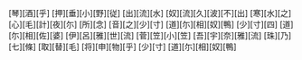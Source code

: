 [琴][酒][乎] [押][垂][小][野][従] [出][流][水] [奴][流][久][波][不][出] [寒][水][之] [心][毛][計][夜][尓] [所][念] [音][之][少][寸] [道][尓][相][奴][鴨] [少][寸][四] [道][尓][相][佐][婆] [伊][呂][雅][世][流] [菅][笠][小][笠] [吾][宇][奈][雅][流] [珠][乃][七][條] [取][替][毛] [将][申][物][乎] [少][寸] [道][尓][相][奴][鴨]
